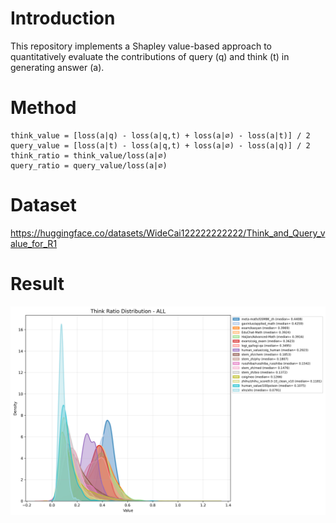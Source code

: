 # Introduction
This repository implements a Shapley value-based approach to quantitatively evaluate the contributions of query (q) and think (t) in generating answer (a). 

# Method

```
think_value = [loss(a|q) - loss(a|q,t) + loss(a|∅) - loss(a|t)] / 2
query_value = [loss(a|t) - loss(a|q,t) + loss(a|∅) - loss(a|q)] / 2
think_ratio = think_value/loss(a|∅)
query_ratio = query_value/loss(a|∅)
```

# Dataset

https://huggingface.co/datasets/WideCai122222222222/Think_and_Query_value_for_R1

# Result

![Think Ratio Distribution](/data/7B_results/think_ratio_all_overlapping.png)
